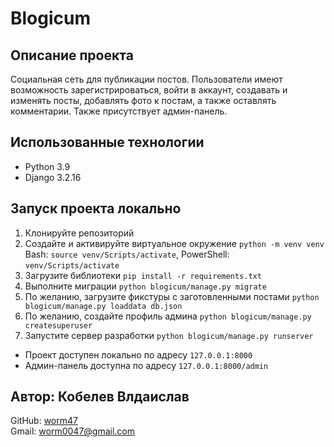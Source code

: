 # Blogicum

## Описание проекта
Социальная сеть для публикации постов. Пользователи имеют возможность зарегистрироваться, войти в аккаунт,
создавать и изменять посты, добавлять фото к постам, а также оставлять комментарии. Также присутствует админ-панель.

## Использованные технологии
- Python 3.9
- Django 3.2.16


## Запуск проекта локально
1. Клонируйте репозиторий
2. Создайте и активируйте виртуальное окружение `python -m venv venv`    
Bash: `source venv/Scripts/activate`, PowerShell: `venv/Scripts/activate`
3. Загрузите библиотеки `pip install -r requirements.txt`
4. Выполните миграции `python blogicum/manage.py migrate`
5. По желанию, загрузите фикстуры с заготовленными постами `python blogicum/manage.py loaddata db.json`
6. По желанию, создайте профиль админа `python blogicum/manage.py createsuperuser`
7. Запустите сервер разработки `python blogicum/manage.py runserver`

- Проект доступен локально по адресу `127.0.0.1:8000`
- Админ-панель доступна по адресу `127.0.0.1:8000/admin`

## Автор: Кобелев Влдаислав
GitHub: [worm47](https://github.com/Worm47)    
Gmail: worm0047@gmail.com
